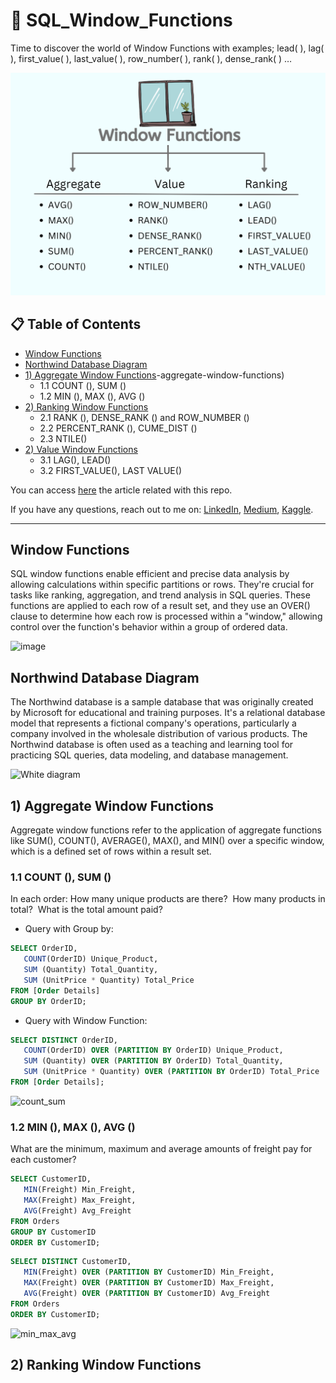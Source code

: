 # 📁 SQL_Window_Functions
Time to discover the world of Window Functions with examples; lead( ), lag( ), first_value( ), last_value( ), row_number( ), rank( ), dense_rank( ) …

![Window_Func](https://github.com/hhuseyincosgun/SQL_Window_Functions/blob/main/Window_Func.png)


## 📋 Table of Contents
- [Window Functions](#window-functions)
- [Northwind Database Diagram](#northwind-database-diagram)
- [1) Aggregate Window Functions](#1)-aggregate-window-functions)
  - 1.1 COUNT (), SUM ()
  - 1.2 MIN (), MAX (), AVG ()
- [2) Ranking Window Functions](#queries-and-solutions)
  - 2.1 RANK (), DENSE_RANK () and ROW_NUMBER ()
  - 2.2 PERCENT_RANK (), CUME_DIST ()
  - 2.3 NTILE()
- [2) Value Window Functions](#queries-and-solutions)
  - 3.1 LAG(), LEAD()
  - 3.2 FIRST_VALUE(), LAST VALUE()

You can access [here](https://www.udemy.com/course/alistirmalarla-sql-ogreniyorum/) the article related with this repo.

If you have any questions, reach out to me on:
[LinkedIn](https://www.linkedin.com/in/hasanhuseyincosgun/),
[Medium](https://medium.com/@hhuseyincosgun),
[Kaggle](https://www.kaggle.com/huseyincosgun).
***

## Window Functions
SQL window functions enable efficient and precise data analysis by allowing calculations within specific partitions or rows. They're crucial for tasks like ranking, aggregation, and trend analysis in SQL queries.
These functions are applied to each row of a result set, and they use an OVER() clause to determine how each row is processed within a "window," allowing control over the function's behavior within a group of ordered data.

![image](https://github.com/hhuseyincosgun/SQL_Window_Functions/assets/21257660/1b882d0a-0080-4931-b06e-8e12c338ff3b)

## Northwind Database Diagram
The Northwind database is a sample database that was originally created by Microsoft for educational and training purposes. It's a relational database model that represents a fictional company's operations, particularly a company involved in the wholesale distribution of various products. The Northwind database is often used as a teaching and learning tool for practicing SQL queries, data modeling, and database management.

![White diagram](https://github.com/hhuseyincosgun/SQL_Window_Functions/assets/21257660/d4329263-a798-4a61-99ac-533291a527f8)

## 1) Aggregate Window Functions
Aggregate window functions refer to the application of aggregate functions like SUM(), COUNT(), AVERAGE(), MAX(), and MIN() over a specific window, which is a defined set of rows within a result set.

### 1.1 COUNT (), SUM ()
In each order: 
How many unique products are there? 
How many products in total? 
What is the total amount paid?

- Query with Group by:
````sql
SELECT OrderID,
   COUNT(OrderID) Unique_Product,
   SUM (Quantity) Total_Quantity,
   SUM (UnitPrice * Quantity) Total_Price
FROM [Order Details]
GROUP BY OrderID;
````

- Query with Window Function:
````sql
SELECT DISTINCT OrderID,
   COUNT(OrderID) OVER (PARTITION BY OrderID) Unique_Product,
   SUM (Quantity) OVER (PARTITION BY OrderID) Total_Quantity,
   SUM (UnitPrice * Quantity) OVER (PARTITION BY OrderID) Total_Price
FROM [Order Details];
````

![count_sum](https://github.com/hhuseyincosgun/SQL_Window_Functions/assets/21257660/8d4a59d1-1e8e-4655-a90f-a004b199ce36)

### 1.2 MIN (), MAX (), AVG ()

What are the minimum, maximum and average amounts of freight pay for each customer?

````sql
SELECT CustomerID,
   MIN(Freight) Min_Freight,
   MAX(Freight) Max_Freight,
   AVG(Freight) Avg_Freight
FROM Orders
GROUP BY CustomerID
ORDER BY CustomerID;
````

````sql
SELECT DISTINCT CustomerID,
   MIN(Freight) OVER (PARTITION BY CustomerID) Min_Freight,
   MAX(Freight) OVER (PARTITION BY CustomerID) Max_Freight,
   AVG(Freight) OVER (PARTITION BY CustomerID) Avg_Freight
FROM Orders
ORDER BY CustomerID;
````
![min_max_avg](https://github.com/hhuseyincosgun/SQL_Window_Functions/assets/21257660/3b6adc26-12fe-4c03-ae8e-a88c8c7d340f)

## 2) Ranking Window Functions
 
